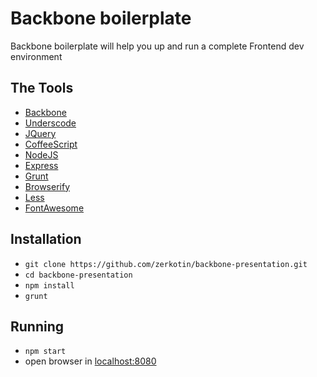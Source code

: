 # Backbone boilerplate
Backbone boilerplate will help you up and run a complete Frontend dev environment

## The Tools
- [Backbone](http://backbonejs.org/)
- [Underscode](http://underscorejs.org/)
- [JQuery](https://jquery.com/)
- [CoffeeScript](http://coffeescript.org/)
- [NodeJS](https://nodejs.org/en/)
- [Express](https://expressjs.com/)
- [Grunt](https://gruntjs.com/)
- [Browserify](http://browserify.org/)
- [Less](http://lesscss.org/)
- [FontAwesome](http://fontawesome.io/)

## Installation
- `git clone https://github.com/zerkotin/backbone-presentation.git`
- `cd backbone-presentation`
- `npm install`
- `grunt`

## Running
- `npm start`
- open browser in [localhost:8080](http://localhost:8080/)


